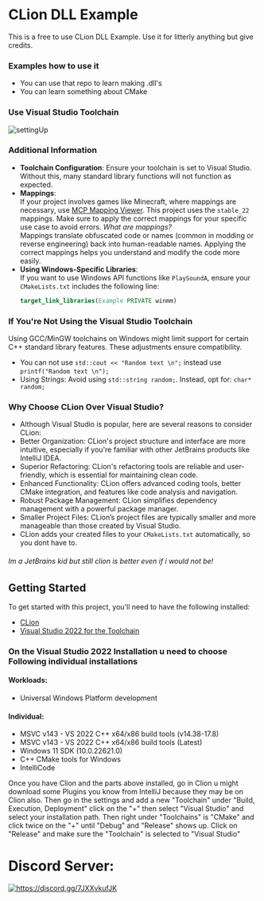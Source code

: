 # CLion DLL Example

This is a free to use CLion DLL Example.
Use it for litterly anything but give credits.

### Examples how to use it
- You can use that repo to learn making .dll's
- You can learn something about CMake

### Use Visual Studio Toolchain
![settingUp](https://i.imgur.com/3QTid34.png)

### Additional Information
- **Toolchain Configuration**: Ensure your toolchain is set to Visual Studio. Without this, many standard library functions will not function as expected.
- **Mappings**:  
  If your project involves games like Minecraft, where mappings are necessary, use [MCP Mapping Viewer](https://mcp.thiakil.com). This project uses the `stable_22` mappings. Make sure to apply the correct mappings for your specific use case to avoid errors.
  *What are mappings?*  
  Mappings translate obfuscated code or names (common in modding or reverse engineering) back into human-readable names. Applying the correct mappings helps you understand and modify the code more easily.
- **Using Windows-Specific Libraries**:  
  If you want to use Windows API functions like `PlaySoundA`, ensure your `CMakeLists.txt` includes the following line:
  ```cmake
  target_link_libraries(Example PRIVATE winmm)

### If You're Not Using the Visual Studio Toolchain
Using GCC/MinGW toolchains on Windows might limit support for certain C++ standard library features. These adjustments ensure compatibility.
- You can not use `std::cout << "Random text \n";` instead use `printf("Random text \n");`
- Using Strings: Avoid using `std::string random;`. Instead, opt for: `char* random;`

### Why Choose CLion Over Visual Studio?
- Although Visual Studio is popular, here are several reasons to consider CLion:
- Better Organization: CLion's project structure and interface are more intuitive, especially if you're familiar with other JetBrains products like IntelliJ IDEA.
- Superior Refactoring: CLion's refactoring tools are reliable and user-friendly, which is essential for maintaining clean code.
- Enhanced Functionality: CLion offers advanced coding tools, better CMake integration, and features like code analysis and navigation.
- Robust Package Management: CLion simplifies dependency management with a powerful package manager.
- Smaller Project Files: CLion’s project files are typically smaller and more manageable than those created by Visual Studio.
- CLion adds your created files to your `CMakeLists.txt` automatically, so you dont have to.
###### Im a JetBrains kid but still clion is better even if i would not be!

## Getting Started

To get started with this project, you'll need to have the following installed:

- [CLion](https://www.jetbrains.com/clion/)
- [Visual Studio 2022 for the Toolchain](https://visualstudio.microsoft.com/de/vs/community/)

### On the Visual Studio 2022 Installation u need to choose Following individual installations
#### Workloads:
- Universal Windows Platform development 

#### Individual:
- MSVC v143 - VS 2022 C++ x64/x86 build tools (v14.38-17.8)
- MSVC v143 - VS 2022 C++ x64/x86 build tools (Latest)
- Windows 11 SDK (10.0.22621.0)
- C++ CMake tools for Windows
- IntelliCode

Once you have Clion and the parts above installed, go in Clion u might download some Plugins you know from IntelliJ because they may be on Clion also.
Then go in the settings and add a new "Toolchain" under "Build, Execution, Deployment" click on the "+" then select 
"Visual Studio" and select your installation path. Then right under "Toolchains" is "CMake" and click twice on the "+" until "Debug" and "Release"
shows up. Click on "Release" and make sure the "Toolchain" is selected to "Visual Studio"

# Discord Server:
<a href="https://discord.gg/7JXXvkufJK"><img src="https://invidget.switchblade.xyz/7JXXvkufJK" alt="https://discord.gg/7JXXvkufJK"/></a>
